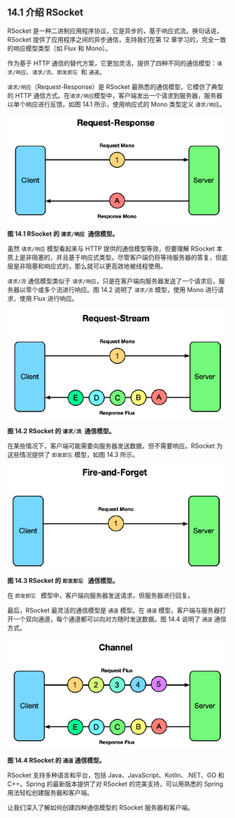 ## 14.1 介绍 RSocket

RSocket 是一种二进制应用程序协议，它是异步的，基于响应式流。换句话说，RSocket 提供了应用程序之间的异步通信，支持我们在第 12 章学习的，完全一致的响应模型类型（如 Flux 和 Mono）。

作为基于 HTTP 通信的替代方案，它更加灵活，提供了四种不同的通信模型：`请求/响应`、`请求/流`、`即发即忘 `和 `通道`。

`请求/响应`（Request-Response）是 RSocket 最熟悉的通信模型，它模仿了典型的 HTTP 通信方式。在`请求/响应`模型中，客户端发出一个请求到服务器，服务器以单个响应进行反馈。如图 14.1 所示，使用响应式的 Mono 类型定义 `请求/响应`。

![](../assets/14.1.png)

**图 14.1 RSocket 的 `请求/响应 `通信模型。** <br/>

虽然 `请求/响应` 模型看起来与 HTTP 提供的通信模型等效，但要理解 RSocket 本质上是非阻塞的，并且基于响应式类型。尽管客户端仍将等待服务器的答复，但底层是非阻塞和响应式的，那么就可以更高效地被线程使用。

`请求/流` 通信模型类似于 `请求/响应`，只是在客户端向服务器发送了一个请求后，服务器以零个或多个流进行响应。图 14.2 说明了 `请求/流` 模型，使用 Mono 进行请求，使用 Flux 进行响应。

![](../assets/14.2.png)

**图 14.2 RSocket 的 `请求/流 `通信模型。** <br/>

在某些情况下，客户端可能需要向服务器发送数据，但不需要响应。RSocket 为这些情况提供了 `即发即忘` 模型，如图 14.3 所示。

![](../assets/14.3.png)

**图 14.3 RSocket 的 `即发即忘 ` 通信模型。** <br/>

在 `即发即忘 ` 模型中，客户端向服务器发送请求，但服务器进行回复。

最后，RSocket 最灵活的通信模型是 `通道` 模型。在 `通道` 模型，客户端与服务器打开一个双向通道，每个通道都可以向对方随时发送数据。图 14.4 说明了 `通道` 通信方式。

![](../assets/14.4.png)

**图 14.4 RSocket 的 `通道`  通信模型。** <br/>

RSocket 支持多种语言和平台，包括 Java、JavaScript、Kotlin、.NET、GO 和 C++。Spring 的最新版本提供了对 RSocket 的完美支持，可以用熟悉的 Spring 用法轻松创建服务器和客户端。

让我们深入了解如何创建四种通信模型的 RSocket 服务器和客户端。
